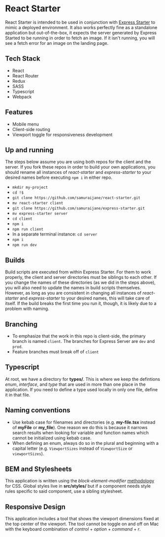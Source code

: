 # React Starter

React Starter is intended to be used in conjunction with [Express Starter](https://github.com/samuraijane/express-starter) to mimic a deployed environment. It also works perfectly fine as a standalone application but out-of-the-box, it expects the server generated by Express Started to be running in order to fetch an image. If it isn't running, you will see a fetch error for an image on the landing page.

## Tech Stack
- React
- React Router
- Redux
- SASS
- Typescript
- Webpack

## Features
- Mobile menu
- Client-side routing
- Viewport toggle for responsiveness development

## Up and running
The steps below assume you are using both repos for the client and the server. If you fork these repos in order to build your own applications, you should rename all instances of *react-starter* and *express-starter* to your desired names before executing `npm i` in either repo.
- `mkdir my-project`
- `cd !$`
- `git clone https://github.com/samuraijane/react-starter.git`
- `mv react-starter client`
- `git clone https://github.com/samuraijane/express-starter.git`
- `mv express-starter server`
- `cd client`
- `npm i`
- `npm run client`
- In a separate terminal instance: `cd server`
- `npm i`
- `npm run dev`

## Builds
Build scripts are executed from within Express Starter. For them to work properly, the client and server directories must be siblings to each other. If you change the names of these directories (as we did in the steps above), you will also need to update the names in build scripts themselves. However, as long as you are consistent in changing all instances of *react-starter* and *express-starter* to your desired names, this will take care of itself. If the build breaks the first time you run it, though, it is likely due to a problem with naming.

## Branching
- To emphasize that the work in this repo is client-side, the primary branch is named `client`. The branches for Express Server are `dev` and `prod`.
- Feature branches must break off of `client`

## Typescript
At root, we have a directory for **types/**. This is where we keep the defintions *enum*, *interface*, and *type* that are used in more than one place in the application. If you need to define a type used locally in only one file, define it in that file.

## Naming conventions
- Use kebab case for filenames and directories (e.g. **my-file.tsx** instead of **myFile** or **my_file**). One reason we do this is because it narrows search results when looking for variable and function names which cannot be initialized using kebab case.
- When defining an enum, always do so in the plural and beginning with a capital letter (e.g. `ViewportSizes` instead of `ViewportSize` or `viewportSizes`).

## BEM and Stylesheets
This application is written using the *block-element-modifier* [methodology](https://getbem.com/introduction/) for CSS. Global styles live in **src/styles/** but if a component needs style rules specific to said component, use a sibling stylesheet.

## Responsive Design
This application includes a tool that shows the viewport dimensions fixed at the top center of the viewport. The tool cannot be toggle on and off on Mac with the keyboard combination of *control* + *option* + *command* + *r*.
